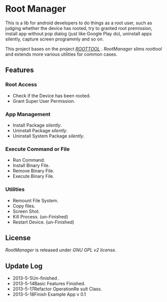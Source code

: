 # Root Manager

This is a lib for android developers to do things as a root user, such as judging whether the device has rooted, try to granted root premission, install app without pop dialog (just like Google Play do), uninstall apps silently, capture screen programmly and so on.  

This project bases on the project [*ROOTTOOL*](https://code.google.com/p/roottools/) . *RootManager* slims *roottool* and extends more various utilities for common cases.


## Features

### Root Access
* Check if the Device has been rooted.
* Grant Super User Permission.

### App Management
* Install Package *silently*.
* Uninstall Package *silently*.
* Uninstall System Package *silently*.

### Execute Command or File
* Run Command.
* Install Binary File.
* Remove Binary File.
* Execute Binary File.

### Utilities
* Remount File System.
* Copy files.
* Screen Shot.
* Kill Process. (un-Finished)
* Restart Device. (un-Finished)


## License

*RootManager* is released under *GNU GPL v2 license*.

## Update Log

* 2013-5-5Un-finished   .
* 2013-5-14Basic Features Finished.
* 2013-5-17Refactor OperationRe     sult Class.
* 2013-5-18Finish Example App v 0.1 
